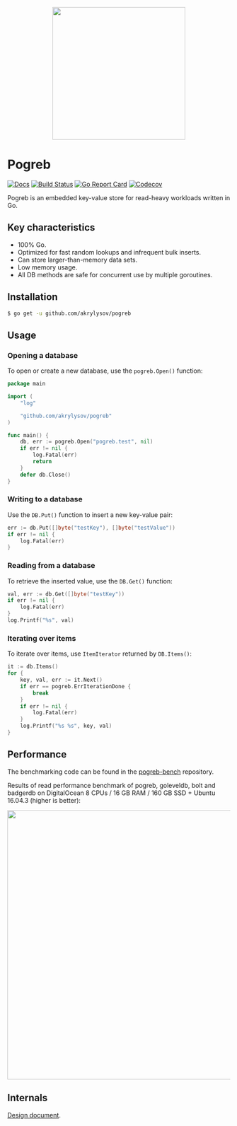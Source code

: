 <p align="center"><img src="https://akrylysov.github.io/pogreb/logo.svg" width="300"></p>

# Pogreb
[![Docs](https://godoc.org/github.com/akrylysov/pogreb?status.svg)](https://pkg.go.dev/github.com/akrylysov/pogreb)
[![Build Status](https://travis-ci.com/akrylysov/pogreb.svg?branch=master)](https://travis-ci.com/akrylysov/pogreb)
[![Go Report Card](https://goreportcard.com/badge/github.com/akrylysov/pogreb)](https://goreportcard.com/report/github.com/akrylysov/pogreb)
[![Codecov](https://codecov.io/gh/akrylysov/pogreb/branch/master/graph/badge.svg)](https://codecov.io/gh/akrylysov/pogreb)

Pogreb is an embedded key-value store for read-heavy workloads written in Go.

## Key characteristics

- 100% Go.
- Optimized for fast random lookups and infrequent bulk inserts.
- Can store larger-than-memory data sets.
- Low memory usage.
- All DB methods are safe for concurrent use by multiple goroutines.

## Installation

```sh
$ go get -u github.com/akrylysov/pogreb
```

## Usage

### Opening a database

To open or create a new database, use the `pogreb.Open()` function:

```go
package main

import (
	"log"

	"github.com/akrylysov/pogreb"
)

func main() {
    db, err := pogreb.Open("pogreb.test", nil)
    if err != nil {
        log.Fatal(err)
        return
    }	
    defer db.Close()
}
```

### Writing to a database

Use the `DB.Put()` function to insert a new key-value pair:

```go
err := db.Put([]byte("testKey"), []byte("testValue"))
if err != nil {
	log.Fatal(err)
}
```

### Reading from a database

To retrieve the inserted value, use the `DB.Get()` function:

```go
val, err := db.Get([]byte("testKey"))
if err != nil {
	log.Fatal(err)
}
log.Printf("%s", val)
```

### Iterating over items

To iterate over items, use `ItemIterator` returned by `DB.Items()`:

```go
it := db.Items()
for {
    key, val, err := it.Next()
    if err == pogreb.ErrIterationDone {
    	break
    }
    if err != nil { 
        log.Fatal(err)
    }
    log.Printf("%s %s", key, val)
}
```

## Performance

The benchmarking code can be found in the [pogreb-bench](https://github.com/akrylysov/pogreb-bench) repository.

Results of read performance benchmark of pogreb, goleveldb, bolt and badgerdb
on DigitalOcean 8 CPUs / 16 GB RAM / 160 GB SSD + Ubuntu 16.04.3 (higher is better):

<p align="center"><img src="https://akrylysov.github.io/pogreb/read-bench.png" width="609"></p>

## Internals

[Design document](/docs/design.md).
